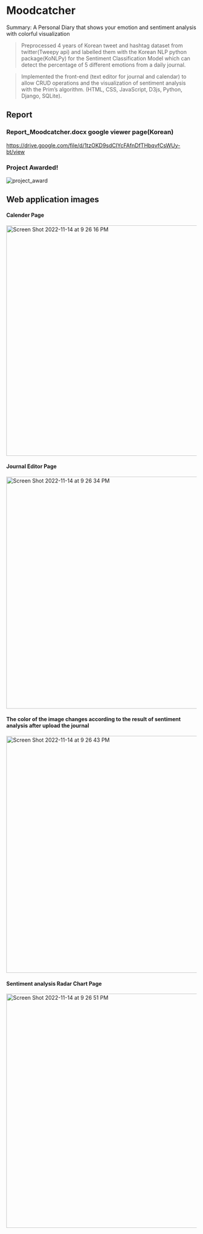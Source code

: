 # Moodcatcher
Summary: A Personal Diary that shows your emotion and sentiment analysis with colorful visualization

> Preprocessed 4 years of Korean tweet and hashtag dataset from twitter(Tweepy api) and labelled them with the Korean NLP python package(KoNLPy) for the Sentiment Classification Model which can detect the percentage of 5 different emotions from a daily journal.

> Implemented the front-end (text editor for journal and calendar) to allow CRUD operations and the visualization of sentiment analysis with the Prim’s algorithm. (HTML, CSS, JavaScript, D3js, Python, Django, SQLite).

## Report
### Report_Moodcatcher.docx google viewer page(Korean)
https://drive.google.com/file/d/1tzOKD9sdCIYcFAfnDfTHbqvfCsWUy-bt/view

### Project Awarded!
![project_award](https://user-images.githubusercontent.com/50944735/113793115-8cf66f00-9715-11eb-962e-bd9acee98f02.jpg)


## Web application images
#### Calender Page
<img width="609" alt="Screen Shot 2022-11-14 at 9 26 16 PM" src="https://user-images.githubusercontent.com/50944735/201811508-46ad6e54-4bbb-4548-b977-eb3a312bc5dd.png">

#### Journal Editor Page
<img width="613" alt="Screen Shot 2022-11-14 at 9 26 34 PM" src="https://user-images.githubusercontent.com/50944735/201811504-b26f676a-c27f-4033-9eea-d7eb730b76ed.png">

#### The color of the image changes according to the result of sentiment analysis after upload the journal 
<img width="626" alt="Screen Shot 2022-11-14 at 9 26 43 PM" src="https://user-images.githubusercontent.com/50944735/201811495-e1136507-25d2-4381-869e-0eb201b415c3.png">

#### Sentiment analysis Radar Chart Page
<img width="619" alt="Screen Shot 2022-11-14 at 9 26 51 PM" src="https://user-images.githubusercontent.com/50944735/201811500-1f65dea9-9db3-41d9-81e6-4b3080e53067.png">

